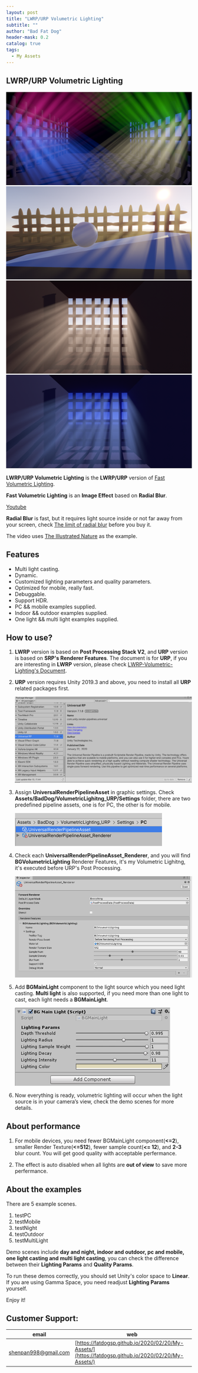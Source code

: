 ```yaml
---
layout: post
title: "LWRP/URP Volumetric Lighting"
subtitle: ""
author: "Bad Fat Dog"
header-mask: 0.2
catalog: true
tags:
  - My Assets
---
```


## LWRP/URP Volumetric Lighting

![](/img/volumetric-lighting/screenshot1.png)
![](/img/volumetric-lighting/screenshot2.png)
![](/img/volumetric-lighting/screenshot3.png)
![](/img/volumetric-lighting/screenshot4.png)

**LWRP/URP Volumetric Lighting** is the **LWRP/URP** version of [Fast Volumetric Lighting](https://assetstore.unity.com/packages/vfx/shaders/fullscreen-camera-effects/fast-volumetric-lighting-152973?aid=1101l85Tr&pubref=BGVL).

**Fast Volumetric Lighting** is an **Image Effect** based on **Radial Blur**.

[Youtube](https://youtu.be/6v_wtVz6bbQ)

**Radial Blur** is fast, but it requires light source inside or not far away from your screen, check [The limit of radial blur](https://youtu.be/W-jEvyuJxAQ) before you buy it.

The video uses [The Illustrated Nature](https://assetstore.unity.com/packages/3d/vegetation/the-illustrated-nature-153939?aid=1101l85Tr) as the example.

## Features

+ Multi light casting.
+ Dynamic.
+ Customized lighting parameters and quality parameters.
+ Optimized for mobile, really fast.
+ Debuggable.
+ Support HDR.
+ PC && mobile examples supplied.
+ Indoor && outdoor examples supplied.
+ One light && multi light examples supplied.

## How to use?

1. **LWRP** version is based on **Post Processing Stack V2**, and **URP** version is based on **SRP's Renderer Features**. The document is for **URP**, if you are interesting in **LWRP** version, please check [LWRP-Volumetric-Lighting's Document](https://fatdogsp.github.io/2020/03/10/LWRP-Volumetric-Lighting/). 

2. **URP** version requires Unity 2019.3 and above, you need to install all **URP** related packages first.

	![](/img/volumetric-lighting/screenshot12.png)

3. Assign **UniversalRenderPipelineAsset** in graphic settings. Check **Assets/BadDog/VolumetricLighitng_URP/Settings** folder, there are two predefined pipeline assets, one is for PC, the other is for mobile.

	![](/img/volumetric-lighting/screenshot13.png)

4. Check each **UniversalRenderPipelineAsset_Renderer**, and you will find **BGVolumetricLighting** Renderer Features, it's my Volumetric Lighitng, it's executed before URP's Post Processing.

	![](/img/volumetric-lighting/screenshot14.png)

5. Add **BGMainLight** component to the light source which you need light casting. **Multi light** is also supported, if you need more than one light to cast, each light needs a **BGMainLight**.

    ![](/img/volumetric-lighting/screenshot8.png) 

6. Now everything is ready, volumetric lighting will occur when the light source is in your camera’s view, check the demo scenes for more details.

## About performance

1. For mobile devices, you need fewer BGMainLight component(**<=2**), smaller Render Texture(**<=512**), fewer sample count(**<= 12**), and **2-3** blur count. You will get good quality with acceptable perfermance.

2. The effect is auto disabled when all lights are **out of view** to save more perfermance.

## About the examples

There are 5 example scenes.
1. testPC
2. testMobile
3. testNight
4. testOutdoor
5. testMultiLight

Demo scenes include **day and night, indoor and outdoor, pc and mobile, one light casting and multi light casting**, you can check the difference between their **Lighting Params** and **Quality Params**.

To run these demos correctly, you should set Unity's color space to **Linear**. If you are using Gamma Space, you need readjust **Lighting Params** yourself. 

Enjoy it!

## Customer Support:

| email | web |
| ---- | ---- |
| shenpan998@gmail.com |  [https://fatdogsp.github.io/2020/02/20/My-Assets/](https://fatdogsp.github.io/2020/02/20/My-Assets/) |




























